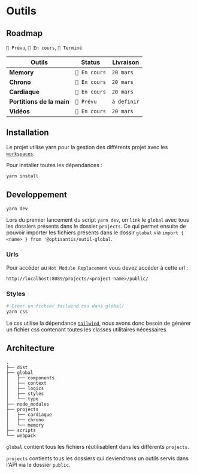 # Outils

## Roadmap

`🎯 Prévu`, `🚧 En cours`, `🎉 Terminé`

| Outils                    | Status       | Livraison   |
| ------------------------- | ------------ | ----------- |
| **Memory**                | `🚧 En cours` | `20 mars`   |
| **Chrono**                | `🚧 En cours` | `20 mars`   |
| **Cardiaque**             | `🚧 En cours` | `20 mars`   |
| **Portitions de la main** | `🎯 Prévu`    | `à definir` |
| **Vidéos**                | `🚧 En cours` | `20 mars`   |

## Installation

Le projet utilise yarn pour la gestion des différents projet avec les [`workspaces`](https://classic.yarnpkg.com/en/docs/workspaces/).

Pour installer toutes les dépendances :

```bash
yarn install
```

## Developpement

```bash
yarn dev
```

Lors du premier lancement du script `yarn dev`, on `link` le `global` avec tous les dossiers présents dans le dossier `projects`. Ce qui permet ensuite de pouvoir importer les fichiers présents dans le dossir `global` via `import { <name> } from '@optisantis/outil-global`.

### Urls

Pour accéder au `Hot Module Replacement` vous devez accéder à cette url :

`http://localhost:8089/projects/<project-name>/public/`

### Styles

```bash
# Créer un fichier tailwind.css dans global/
yarn css
```

Le css utilise la dépendance [`tailwind`](https://tailwindcss.com/), nous avons donc besoin de générer un fichier css contenant toutes les classes utilitaires nécessaires.

## Architecture

```
.
├── dist
├── global
│   ├── components
│   ├── context
│   ├── logics
│   ├── styles
│   └── type
├── node_modules
├── projects
│   ├── cardiaque
│   ├── chrono
│   └── memory
├── scripts
└── webpack
```

`global` contient tous les fichiers réutilisablent dans les différents `projects`.

`projects` contients tous les dossiers qui deviendrons un outils servis dans l'API via le dossier `public`.

